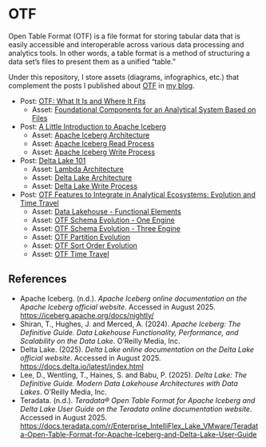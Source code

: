 # OTF
Open Table Format (OTF) is a file format for storing tabular data that is easily accessible and interoperable across various data processing and analytics tools. In other words, a table format is a method of structuring a data set’s files to present them as a unified “table.”

Under this repository, I store assets (diagrams, infographics, etc.) that complement the posts I published about [OTF](https://celiamuriel.com/category/otf/) in [my blog](https://celiamuriel.com/).

* Post: [OTF: What It Is and Where It Fits](https://celiamuriel.com/otf-what-it-is-and-where-it-fits/)
  * Asset: [Foundational Components for an Analytical System Based on Files](https://github.com/CeliaMuriel/OTF/blob/main/Foundational%20Components%20for%20an%20Analytical%20System%20Based%20on%20Files.jpg)
* Post: [A Little Introduction to Apache Iceberg](https://celiamuriel.com/a-little-introduction-to-apache-iceberg/)
  * Asset: [Apache Iceberg Architecture](https://github.com/CeliaMuriel/OTF/blob/main/Apache%20Iceberg%20Architecture.jpg)
  * Asset: [Apache Iceberg Read Process](https://github.com/CeliaMuriel/OTF/blob/main/Apache%20Iceberg%20Read%20Process.jpg)
  * Asset: [Apache Iceberg Write Process](https://github.com/CeliaMuriel/OTF/blob/main/Apache%20Iceberg%20Write%20Process.jpg)
* Post: [Delta Lake 101](https://celiamuriel.com/delta-lake-101/)
  * Asset: [Lambda Architecture](https://github.com/CeliaMuriel/OTF/blob/main/Lambda%20Architecture.jpg)
  * Asset: [Delta Lake Architecture](https://github.com/CeliaMuriel/OTF/blob/main/Delta%20Lake%20Architecture.jpg)
  * Asset: [Delta Lake Write Process](https://github.com/CeliaMuriel/OTF/blob/main/Delta%20Lake%20Write%20Process.jpg)
* Post: [OTF Features to Integrate in Analytical Ecosystems: Evolution and Time Travel](https://celiamuriel.com/otf-features-to-integrate-in-analytical-ecosystems-evolution-and-time-travel/)
  * Asset: [Data Lakehouse - Functional Elements](https://github.com/CeliaMuriel/OTF/blob/main/Data%20Lakehouse%20-%20Functional%20Elements.jpg)
  * Asset: [OTF Schema Evolution - One Engine](https://github.com/CeliaMuriel/OTF/blob/main/OTF%20Schema%20Evolution%20-%20One%20Engine.jpg)
  * Asset: [OTF Schema Evolution - Three Engine](https://github.com/CeliaMuriel/OTF/blob/main/OTF%20Schema%20Evolution%20-%20Three%20Engine.jpg)
  * Asset: [OTF Partition Evolution](https://github.com/CeliaMuriel/OTF/blob/main/OTF%20Partition%20Evolution.jpg)
  * Asset: [OTF Sort Order Evolution](https://github.com/CeliaMuriel/OTF/blob/main/OTF%20Sort%20Order%20Evolution.jpg)
  * Asset: [OTF Time Travel](https://github.com/CeliaMuriel/OTF/blob/main/OTF%20Time%20Travel.jpg)
## References
* Apache Iceberg. (n.d.). _Apache Iceberg online documentation on the Apache Iceberg official website_. Accessed in August 2025. https://iceberg.apache.org/docs/nightly/
* Shiran, T., Hughes, J. and Merced, A. (2024). _Apache Iceberg: The Definitive Guide. Data Lakehouse Functionality, Performance, and Scalability on the Data Lake_. O’Reilly Media, Inc.
* Delta Lake. (2025). _Delta Lake online documentation on the Delta Lake official website_. Accessed in August 2025. https://docs.delta.io/latest/index.html
* Lee, D., Wentling, T., Haines, S. and Babu, P. (2025). _Delta Lake: The Definitive Guide. Modern Data Lakehouse Architectures with Data Lakes_. O’Reilly Media, Inc.
* Teradata. (n.d.). _Teradata® Open Table Format for Apache Iceberg and Delta Lake User Guide on the Teradata online documentation website_. Accessed in August 2025. https://docs.teradata.com/r/Enterprise_IntelliFlex_Lake_VMware/Teradata-Open-Table-Format-for-Apache-Iceberg-and-Delta-Lake-User-Guide
